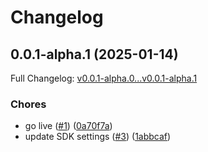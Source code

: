 # Changelog

## 0.0.1-alpha.1 (2025-01-14)

Full Changelog: [v0.0.1-alpha.0...v0.0.1-alpha.1](https://github.com/Johnmiicheal/spitch.js/compare/v0.0.1-alpha.0...v0.0.1-alpha.1)

### Chores

* go live ([#1](https://github.com/Johnmiicheal/spitch.js/issues/1)) ([0a70f7a](https://github.com/Johnmiicheal/spitch.js/commit/0a70f7a402aa5520b9e8efbe26c4311664b88e75))
* update SDK settings ([#3](https://github.com/Johnmiicheal/spitch.js/issues/3)) ([1abbcaf](https://github.com/Johnmiicheal/spitch.js/commit/1abbcaf1912e82beaca2899cdf93e889addf0e78))
